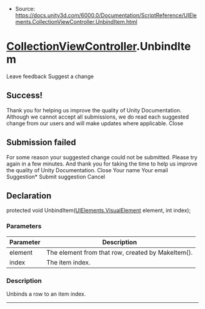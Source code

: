 * Source: https://docs.unity3d.com/6000.0/Documentation/ScriptReference/UIElements.CollectionViewController.UnbindItem.html

#  [CollectionViewController](https://docs.unity3d.com/6000.0/Documentation/ScriptReference/UIElements.CollectionViewController.html).UnbindItem
Leave feedback
Suggest a change
## Success!
Thank you for helping us improve the quality of Unity Documentation. Although we cannot accept all submissions, we do read each suggested change from our users and will make updates where applicable.
Close
## Submission failed
For some reason your suggested change could not be submitted. Please <a>try again</a> in a few minutes. And thank you for taking the time to help us improve the quality of Unity Documentation.
Close
Your name Your email Suggestion* Submit suggestion
Cancel
## Declaration
protected void UnbindItem([UIElements.VisualElement](https://docs.unity3d.com/6000.0/Documentation/ScriptReference/UIElements.VisualElement.html) element, int index); 
### Parameters
Parameter | Description  
---|---  
element | The element from that row, created by MakeItem().  
index | The item index.  
### Description
Unbinds a row to an item index. 
* * *
